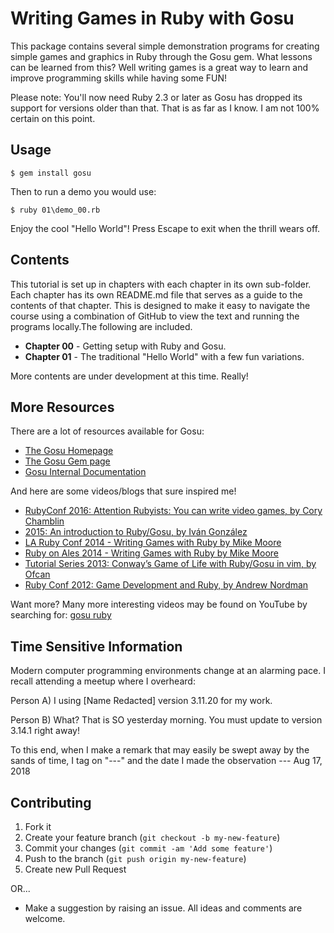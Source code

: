 # Writing Games in Ruby with Gosu

This package contains several simple demonstration programs for creating
simple games and graphics in Ruby through the Gosu gem. What lessons can be
learned from this? Well writing games is a great way to learn and improve
programming skills while having some FUN!

Please note: You'll now need Ruby 2.3 or later as Gosu has dropped its
support for versions older than that. That is as far as I know. I am not 100%
certain on this point.

## Usage

    $ gem install gosu

Then to run a demo you would use:

    $ ruby 01\demo_00.rb

Enjoy the cool "Hello World"! Press Escape to exit when the thrill wears off.


## Contents

This tutorial is set up in chapters with each chapter in its own sub-folder.
Each chapter has its own README.md file that serves as a guide to the contents
of that chapter. This is designed to make it easy to navigate the course using
a combination of GitHub to view the text and running the programs locally.The
following are included.

* **Chapter 00** - Getting setup with Ruby and Gosu.
* **Chapter 01** - The traditional "Hello World" with a few fun variations.

More contents are under development at this time. Really!


## More Resources

There are a lot of resources available for Gosu:

* [The Gosu Homepage](https://www.libgosu.org/index.html)
* [The Gosu Gem page](https://rubygems.org/gems/gosu)
* [Gosu Internal Documentation](https://www.rubydoc.info/github/gosu/gosu/master/Gosu)

And here are some videos/blogs that sure inspired me!

* [RubyConf 2016: Attention Rubyists: You can write video games, by Cory Chamblin](https://confreaks.tv/videos/rubyconf2016-attention-rubyists-you-can-write-video-games)
* [2015: An introduction to Ruby/Gosu, by Iván González](http://dreamingechoes.github.io/game/gosu/ruby/become-a-videogame-developer-master-with-gosu-and-ruby/)
* [LA Ruby Conf 2014 - Writing Games with Ruby by Mike Moore](https://www.youtube.com/watch?v=jJhbpY70miE)
* [Ruby on Ales 2014 - Writing Games with Ruby by Mike Moore](https://www.youtube.com/watch?v=VawT9BQr3Wk)
* [Tutorial Series 2013: Conway’s Game of Life with Ruby/Gosu in vim, by Ofcan](https://www.youtube.com/watch?v=iLXO2FLPulI)
* [Ruby Conf 2012: Game Development and Ruby, by Andrew Nordman](https://www.youtube.com/watch?v=H5_Kid3hpRs)

Want more? Many more interesting videos may be found on YouTube by
searching for: [gosu ruby](https://www.youtube.com/results?search_query=gosu+ruby)

## Time Sensitive Information

Modern computer programming environments change at an alarming pace. I recall
attending a meetup where I overheard:

Person A) I using [Name Redacted] version 3.11.20 for my work.

Person B) What? That is SO yesterday morning. You must update to version
3.14.1 right away!

To this end, when I make a remark that may easily be swept away by the sands
of time, I tag on "---" and the date I made the observation --- Aug 17, 2018


## Contributing

1. Fork it
2. Create your feature branch (`git checkout -b my-new-feature`)
3. Commit your changes (`git commit -am 'Add some feature'`)
4. Push to the branch (`git push origin my-new-feature`)
5. Create new Pull Request

OR...

* Make a suggestion by raising an issue. All ideas and comments are welcome.